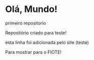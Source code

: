 # Olá, Mundo!
 primeiro repositorio

Repositório criado para teste!

esta linha foi adicionada pelo site (teste)

Para mostrar para o FIOTE!